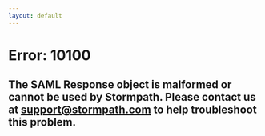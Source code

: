 ```yaml
---
layout: default
---
```


# Error: 10100
## The SAML Response object is malformed or cannot be used by Stormpath. Please contact us at support@stormpath.com to help troubleshoot this problem.
